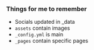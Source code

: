 ### Things for me to remember
- Socials updated in _data
- `assets` contain images
- `_config.yml` is main
- `_pages` contain specific pages